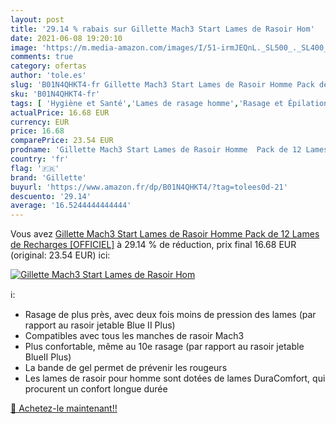 ```yaml
---
layout: post
title: '29.14 % rabais sur Gillette Mach3 Start Lames de Rasoir Hom'
date: 2021-06-08 19:20:10
image: 'https://m.media-amazon.com/images/I/51-irmJEQnL._SL500_._SL400_.jpg'
comments: true
category: ofertas
author: 'tole.es'
slug: 'B01N4QHKT4-fr Gillette Mach3 Start Lames de Rasoir Homme Pack de 12...'
sku: 'B01N4QHKT4-fr'
tags: [ 'Hygiène et Santé','Lames de rasage homme','Rasage et Épilation','Rasage manuel','Rasage manuel homme','gillette', ]
actualPrice: 16.68 EUR
currency: EUR
price: 16.68
comparePrice: 23.54 EUR
prodname: 'Gillette Mach3 Start Lames de Rasoir Homme  Pack de 12 Lames de Recharges [OFFICIEL]'
country: 'fr'
flag: '🇫🇷'
brand: 'Gillette'
buyurl: 'https://www.amazon.fr/dp/B01N4QHKT4/?tag=tolees0d-21'
descuento: '29.14'
average: '16.5244444444444'
---
```


Vous avez [Gillette Mach3 Start Lames de Rasoir Homme  Pack de 12 Lames de Recharges [OFFICIEL]](https://www.amazon.fr/dp/B01N4QHKT4/?tag=tolees0d-21)  à  29.14 % de réduction, prix final  16.68 EUR (original: 23.54 EUR) ici:

[![Gillette Mach3 Start Lames de Rasoir Hom](https://m.media-amazon.com/images/I/51-irmJEQnL._SL500_._SL400_.jpg)](https://www.amazon.fr/dp/B01N4QHKT4/?tag=tolees0d-21)

ℹ️:

- Rasage de plus près, avec deux fois moins de pression des lames (par rapport au rasoir jetable Blue II Plus)
- Compatibles avec tous les manches de rasoir Mach3
- Plus confortable, même au 10e rasage (par rapport au rasoir jetable BlueII Plus)
- La bande de gel permet de prévenir les rougeurs
- Les lames de rasoir pour homme sont dotées de lames DuraComfort, qui procurent un confort longue durée

[🛒 Achetez-le maintenant!!](https://www.amazon.fr/dp/B01N4QHKT4/?tag=tolees0d-21)
